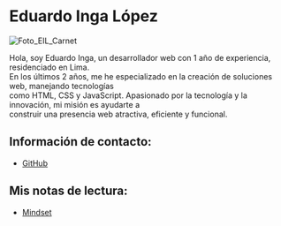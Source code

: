 # Eduardo Inga López

![Foto_EIL_Carnet](https://github.com/user-attachments/assets/70f0d521-999f-41b5-b708-46f4988975a8)

Hola, soy Eduardo Inga, un desarrollador web con 1 año de experiencia, residenciado en Lima.<br>
En los últimos 2 años, me he especializado en la creación de soluciones web, manejando tecnologías<br>
como HTML, CSS y JavaScript. Apasionado por la tecnología y la innovación, mi misión es ayudarte a<br>
construir una presencia web atractiva, eficiente y funcional.

## Información de contacto:

- [GitHub](https://eduardo-inga-lopez.github.io/reading-notes-101n6/)


## Mis notas de lectura:

- [Mindset](.mindset.md)

